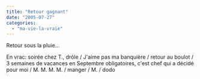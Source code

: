 ```yaml
---
title: "Retour gagnant"
date: "2005-07-27"
categories: 
  - "ma-vie-la-vraie"
---
```


  
Retour sous la pluie...  
  
En vrac: soirée chez T., drôle / J'aime pas ma banquière / retour au boulot / 3 semaines de vacances en Septembre obligatoires, c'est chef qui a décidé pour moi / M. M. M. M. / manger / M. / dodo
